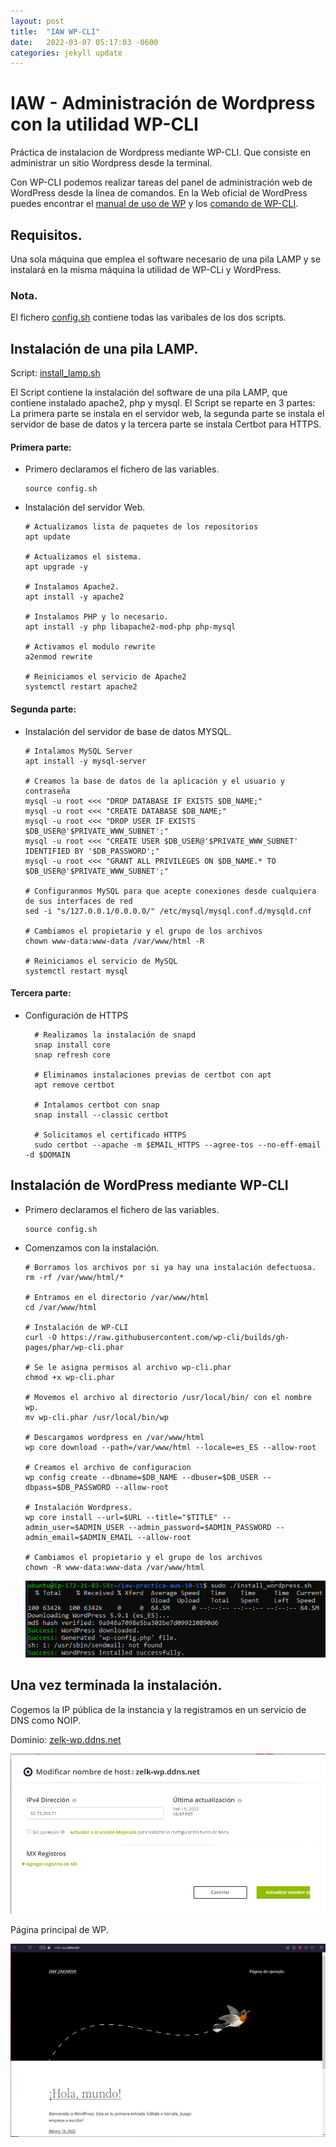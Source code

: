 ```yaml
---
layout: post
title:  "IAW WP-CLI"
date:   2022-03-07 05:17:03 -0600
categories: jekyll update
---
```


# IAW - Administración de Wordpress con la utilidad WP-CLI

Práctica de instalacion de Wordpress mediante WP-CLI. Que 
consiste en administrar un sitio Wordpress desde la terminal.

Con WP-CLI podemos realizar tareas del panel de administración web de WordPress 
desde la línea de comandos. En la Web oficial de WordPress puedes encontrar el 
[manual de uso de WP](https://make.wordpress.org/cli/handbook/)
y los [comando de WP-CLI](https://developer.wordpress.org/cli/commands/).

## Requisitos.
Una sola máquina que emplea el software necesario de una pila LAMP y 
se instalará en la misma máquina la utilidad de WP-CLi y WordPress.

### Nota.
El fichero [config.sh](config.sh) contiene todas las varibales de los 
dos scripts.

## Instalación de una pila LAMP.
Script: [install_lamp.sh](install_lamp.sh)

El Script contiene la instalación del software de una pila LAMP, que contiene instalado
apache2, php y mysql. El Script se reparte en 3 partes: La primera parte se instala en el servidor web, la segunda 
parte se instala el servidor de base de datos y la tercera parte se instala Certbot para HTTPS.

#### Primera parte:
- Primero declaramos el fichero de las variables.
    ````
    source config.sh
    ````

- Instalación del servidor Web.
    ```
    # Actualizamos lista de paquetes de los repositorios
    apt update

    # Actualizamos el sistema.
    apt upgrade -y

    # Instalamos Apache2.
    apt install -y apache2

    # Instalamos PHP y lo necesario.
    apt install -y php libapache2-mod-php php-mysql

    # Activamos el modulo rewrite
    a2enmod rewrite

    # Reiniciamos el servicio de Apache2
    systemctl restart apache2

    ```

#### Segunda parte:
- Instalación del servidor de base de datos MYSQL.
    ````
    # Intalamos MySQL Server
    apt install -y mysql-server

    # Creamos la base de datos de la aplicación y el usuario y contraseña
    mysql -u root <<< "DROP DATABASE IF EXISTS $DB_NAME;"
    mysql -u root <<< "CREATE DATABASE $DB_NAME;"
    mysql -u root <<< "DROP USER IF EXISTS $DB_USER@'$PRIVATE_WWW_SUBNET';"
    mysql -u root <<< "CREATE USER $DB_USER@'$PRIVATE_WWW_SUBNET' IDENTIFIED BY '$DB_PASSWORD';"
    mysql -u root <<< "GRANT ALL PRIVILEGES ON $DB_NAME.* TO $DB_USER@'$PRIVATE_WWW_SUBNET';"

    # Configuranmos MySQL para que acepte conexiones desde cualquiera de sus interfaces de red
    sed -i "s/127.0.0.1/0.0.0.0/" /etc/mysql/mysql.conf.d/mysqld.cnf

    # Cambiamos el propietario y el grupo de los archivos
    chown www-data:www-data /var/www/html -R

    # Reiniciamos el servicio de MySQL
    systemctl restart mysql
    ````

#### Tercera parte:
- Configuración de HTTPS 
  ````
    # Realizamos la instalación de snapd
    snap install core
    snap refresh core

    # Eliminamos instalaciones previas de certbot con apt
    apt remove certbot

    # Intalamos certbot con snap
    snap install --classic certbot

    # Solicitamos el certificado HTTPS
    sudo certbot --apache -m $EMAIL_HTTPS --agree-tos --no-eff-email -d $DOMAIN
  ````

## Instalación de WordPress mediante WP-CLI
- Primero declaramos el fichero de las variables.
    ````
    source config.sh
    ````
- Comenzamos con la instalación.
    ````
    # Borramos los archivos por si ya hay una instalación defectuosa.
    rm -rf /var/www/html/*

    # Entramos en el directorio /var/www/html
    cd /var/www/html

    # Instalación de WP-CLI
    curl -O https://raw.githubusercontent.com/wp-cli/builds/gh-pages/phar/wp-cli.phar

    # Se le asigna permisos al archivo wp-cli.phar
    chmod +x wp-cli.phar

    # Movemos el archivo al directorio /usr/local/bin/ con el nombre wp.
    mv wp-cli.phar /usr/local/bin/wp

    # Descargamos wordpress en /var/www/html
    wp core download --path=/var/www/html --locale=es_ES --allow-root

    # Creamos el archivo de configuracion
    wp config create --dbname=$DB_NAME --dbuser=$DB_USER --dbpass=$DB_PASSWORD --allow-root

    # Instalación Wordpress.
    wp core install --url=$URL --title="$TITLE" --admin_user=$ADMIN_USER --admin_password=$ADMIN_PASSWORD --admin_email=$ADMIN_EMAIL --allow-root

    # Cambiamos el propietario y el grupo de los archivos
    chown -R www-data:www-data /var/www/html
    ````
    ![Instalacion de WP-CLI](/img/Captura%20de%20pantalla%202022-03-06%20163249.png)

## Una vez terminada la instalación.
Cogemos la IP pública de la instancia y la registramos en un servicio de DNS como NOIP.

Dominio: [zelk-wp.ddns.net](https://zelk-wp.ddns.net)

![noip.img](/img/noip.jpg)

Página principal de WP.

![Pagina.principal](/img/Captura%20de%20pantalla%202022-03-06%20152621.png)